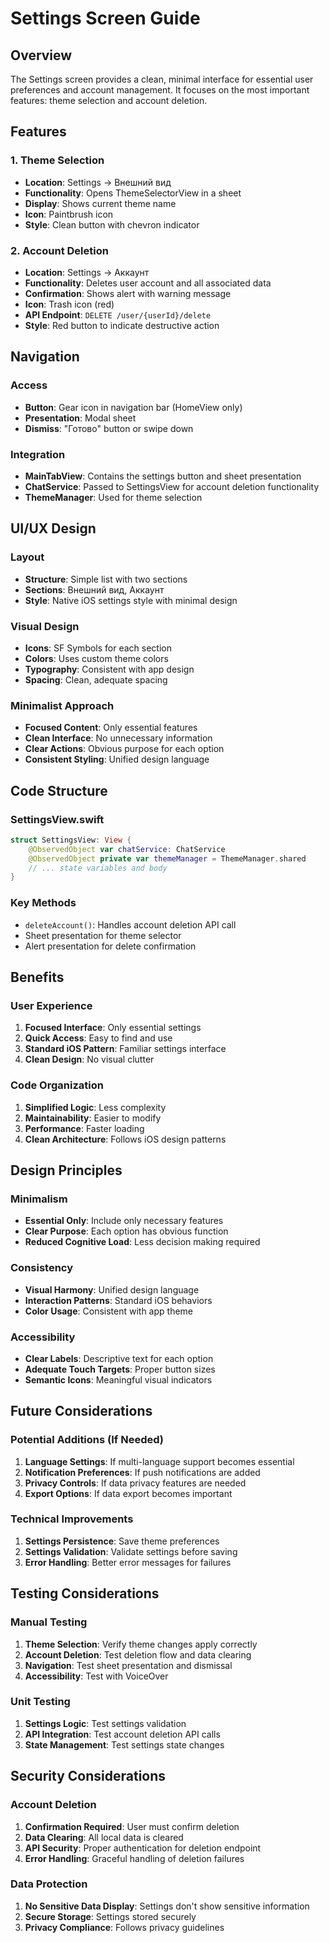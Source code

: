 # Settings Screen Guide

## Overview
The Settings screen provides a clean, minimal interface for essential user preferences and account management. It focuses on the most important features: theme selection and account deletion.

## Features

### 1. Theme Selection
- **Location**: Settings → Внешний вид
- **Functionality**: Opens ThemeSelectorView in a sheet
- **Display**: Shows current theme name
- **Icon**: Paintbrush icon
- **Style**: Clean button with chevron indicator

### 2. Account Deletion
- **Location**: Settings → Аккаунт
- **Functionality**: Deletes user account and all associated data
- **Confirmation**: Shows alert with warning message
- **Icon**: Trash icon (red)
- **API Endpoint**: `DELETE /user/{userId}/delete`
- **Style**: Red button to indicate destructive action

## Navigation

### Access
- **Button**: Gear icon in navigation bar (HomeView only)
- **Presentation**: Modal sheet
- **Dismiss**: "Готово" button or swipe down

### Integration
- **MainTabView**: Contains the settings button and sheet presentation
- **ChatService**: Passed to SettingsView for account deletion functionality
- **ThemeManager**: Used for theme selection

## UI/UX Design

### Layout
- **Structure**: Simple list with two sections
- **Sections**: Внешний вид, Аккаунт
- **Style**: Native iOS settings style with minimal design

### Visual Design
- **Icons**: SF Symbols for each section
- **Colors**: Uses custom theme colors
- **Typography**: Consistent with app design
- **Spacing**: Clean, adequate spacing

### Minimalist Approach
- **Focused Content**: Only essential features
- **Clean Interface**: No unnecessary information
- **Clear Actions**: Obvious purpose for each option
- **Consistent Styling**: Unified design language

## Code Structure

### SettingsView.swift
```swift
struct SettingsView: View {
    @ObservedObject var chatService: ChatService
    @ObservedObject private var themeManager = ThemeManager.shared
    // ... state variables and body
}
```

### Key Methods
- `deleteAccount()`: Handles account deletion API call
- Sheet presentation for theme selector
- Alert presentation for delete confirmation

## Benefits

### User Experience
1. **Focused Interface**: Only essential settings
2. **Quick Access**: Easy to find and use
3. **Standard iOS Pattern**: Familiar settings interface
4. **Clean Design**: No visual clutter

### Code Organization
1. **Simplified Logic**: Less complexity
2. **Maintainability**: Easier to modify
3. **Performance**: Faster loading
4. **Clean Architecture**: Follows iOS design patterns

## Design Principles

### Minimalism
- **Essential Only**: Include only necessary features
- **Clear Purpose**: Each option has obvious function
- **Reduced Cognitive Load**: Less decision making required

### Consistency
- **Visual Harmony**: Unified design language
- **Interaction Patterns**: Standard iOS behaviors
- **Color Usage**: Consistent with app theme

### Accessibility
- **Clear Labels**: Descriptive text for each option
- **Adequate Touch Targets**: Proper button sizes
- **Semantic Icons**: Meaningful visual indicators

## Future Considerations

### Potential Additions (If Needed)
1. **Language Settings**: If multi-language support becomes essential
2. **Notification Preferences**: If push notifications are added
3. **Privacy Controls**: If data privacy features are needed
4. **Export Options**: If data export becomes important

### Technical Improvements
1. **Settings Persistence**: Save theme preferences
2. **Settings Validation**: Validate settings before saving
3. **Error Handling**: Better error messages for failures

## Testing Considerations

### Manual Testing
1. **Theme Selection**: Verify theme changes apply correctly
2. **Account Deletion**: Test deletion flow and data clearing
3. **Navigation**: Test sheet presentation and dismissal
4. **Accessibility**: Test with VoiceOver

### Unit Testing
1. **Settings Logic**: Test settings validation
2. **API Integration**: Test account deletion API calls
3. **State Management**: Test settings state changes

## Security Considerations

### Account Deletion
1. **Confirmation Required**: User must confirm deletion
2. **Data Clearing**: All local data is cleared
3. **API Security**: Proper authentication for deletion endpoint
4. **Error Handling**: Graceful handling of deletion failures

### Data Protection
1. **No Sensitive Data Display**: Settings don't show sensitive information
2. **Secure Storage**: Settings stored securely
3. **Privacy Compliance**: Follows privacy guidelines 